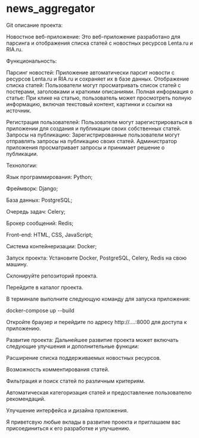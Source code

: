 # news_aggregator

Git описание проекта:

Новостное веб-приложение:
Это веб-приложение разработано для парсинга и отображения списка статей с новостных ресурсов Lenta.ru и RIA.ru.

Функциональность:

Парсинг новостей: Приложение автоматически парсит новости с ресурсов Lenta.ru и RIA.ru и сохраняет их в базе данных.
Отображение списка статей: Пользователи могут просматривать список статей с постерами, заголовками и краткими описаниями.
Полная информация о статье: При клике на статью, пользователь может просмотреть полную информацию, включая текстовый контент, картинки и ссылки на источник.

Регистрация пользователей: Пользователи могут зарегистрироваться в приложении для создания и публикации своих собственных статей.
Запросы на публикацию: Зарегистрированные пользователи могут отправлять запросы на публикацию своих статей. Администратор приложения просматривает запросы и принимает решение о публикации.

Технологии:

Язык программирования: Python;

Фреймворк: Django;

База данных: PostgreSQL;

Очередь задач: Celery;

Брокер сообщений: Redis;

Front-end: HTML, CSS, JavaScript;

Система контейнеризации: Docker;

Запуск проекта:
Установите Docker, PostgreSQL, Celery, Redis на свою машину.

Склонируйте репозиторий проекта.

Перейдите в каталог проекта.

В терминале выполните следующую команду для запуска приложения:

docker-compose up --build

Откройте браузер и перейдите по адресу http://....:8000 для доступа к приложению.

Развитие проекта:
Дальнейшее развитие проекта может включать следующие улучшения и дополнительные функции:

Расширение списка поддерживаемых новостных ресурсов.

Возможность комментирования статей.

Фильтрация и поиск статей по различным критериям.

Автоматическая категоризация статей и предоставление пользователю рекомендаций.

Улучшение интерфейса и дизайна приложения.

Я приветсвую любые вклады в развитие проекта и приглашаем вас присоединиться к его разработке и улучшению.
